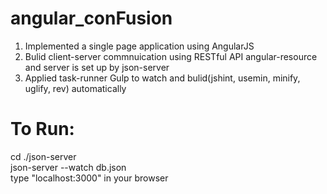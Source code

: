 # angular_conFusion

 1. Implemented a single page application using AngularJS
 2. Bulid client-server commnuication using RESTful API angular-resource and server is set up by json-server
 3. Applied task-runner Gulp to watch and bulid(jshint, usemin, minify, uglify, rev) automatically
 
# To Run:
 
 cd ./json-server <br/>
 json-server --watch db.json<br/>
 type "localhost:3000" in your browser<br/>
